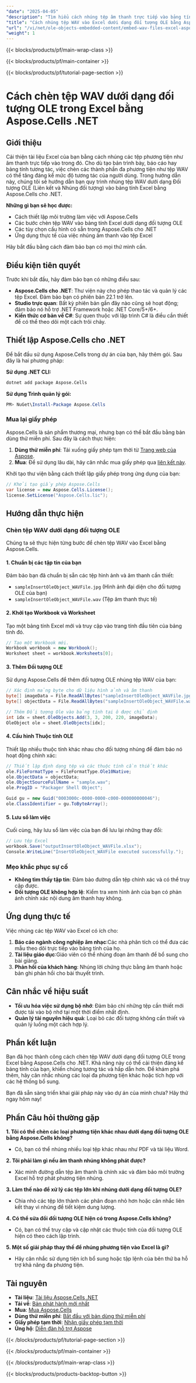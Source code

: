 ```yaml
---
"date": "2025-04-05"
"description": "Tìm hiểu cách nhúng tệp âm thanh trực tiếp vào bảng tính Excel bằng Aspose.Cells cho .NET, tăng cường khả năng tương tác và sự tham gia của người dùng."
"title": "Cách nhúng tệp WAV vào Excel dưới dạng đối tượng OLE bằng Aspose.Cells .NET"
"url": "/vi/net/ole-objects-embedded-content/embed-wav-files-excel-aspose-cells-net/"
"weight": 1
---
```


{{< blocks/products/pf/main-wrap-class >}}

{{< blocks/products/pf/main-container >}}

{{< blocks/products/pf/tutorial-page-section >}}


# Cách chèn tệp WAV dưới dạng đối tượng OLE trong Excel bằng Aspose.Cells .NET

## Giới thiệu

Cải thiện tài liệu Excel của bạn bằng cách nhúng các tệp phương tiện như âm thanh trực tiếp vào trong đó. Cho dù tạo bản trình bày, báo cáo hay bảng tính tương tác, việc chèn các thành phần đa phương tiện như tệp WAV có thể tăng đáng kể mức độ tương tác của người dùng. Trong hướng dẫn này, chúng tôi sẽ hướng dẫn bạn quy trình nhúng tệp WAV dưới dạng Đối tượng OLE (Liên kết và Nhúng đối tượng) vào bảng tính Excel bằng Aspose.Cells cho .NET.

**Những gì bạn sẽ học được:**
- Cách thiết lập môi trường làm việc với Aspose.Cells
- Các bước chèn tệp WAV vào bảng tính Excel dưới dạng đối tượng OLE
- Các tùy chọn cấu hình có sẵn trong Aspose.Cells cho .NET
- Ứng dụng thực tế của việc nhúng âm thanh vào tệp Excel

Hãy bắt đầu bằng cách đảm bảo bạn có mọi thứ mình cần.

## Điều kiện tiên quyết

Trước khi bắt đầu, hãy đảm bảo bạn có những điều sau:
- **Aspose.Cells cho .NET**: Thư viện này cho phép thao tác và quản lý các tệp Excel. Đảm bảo bạn có phiên bản 22.1 trở lên.
- **Studio trực quan**: Bất kỳ phiên bản gần đây nào cũng sẽ hoạt động; đảm bảo nó hỗ trợ .NET Framework hoặc .NET Core/5+/6+.
- **Kiến thức cơ bản về C#**: Sự quen thuộc với lập trình C# là điều cần thiết để có thể theo dõi một cách trôi chảy.

## Thiết lập Aspose.Cells cho .NET

Để bắt đầu sử dụng Aspose.Cells trong dự án của bạn, hãy thêm gói. Sau đây là hai phương pháp:

**Sử dụng .NET CLI:**
```bash
dotnet add package Aspose.Cells
```

**Sử dụng Trình quản lý gói:**
```powershell
PM> NuGet\Install-Package Aspose.Cells
```

### Mua lại giấy phép

Aspose.Cells là sản phẩm thương mại, nhưng bạn có thể bắt đầu bằng bản dùng thử miễn phí. Sau đây là cách thực hiện:
1. **Dùng thử miễn phí**: Tải xuống giấy phép tạm thời từ [Trang web của Aspose](https://purchase.aspose.com/temporary-license/).
2. **Mua**: Để sử dụng lâu dài, hãy cân nhắc mua giấy phép qua [liên kết này](https://purchase.aspose.com/buy).

Khởi tạo thư viện bằng cách thiết lập giấy phép trong ứng dụng của bạn:
```csharp
// Khởi tạo giấy phép Aspose.Cells
var license = new Aspose.Cells.License();
license.SetLicense("Aspose.Cells.lic");
```

## Hướng dẫn thực hiện

### Chèn tệp WAV dưới dạng đối tượng OLE

Chúng ta sẽ thực hiện từng bước để chèn tệp WAV vào Excel bằng Aspose.Cells.

#### 1. Chuẩn bị các tập tin của bạn

Đảm bảo bạn đã chuẩn bị sẵn các tệp hình ảnh và âm thanh cần thiết:
- `sampleInsertOleObject_WAVFile.jpg` (Hình ảnh đại diện cho đối tượng OLE của bạn)
- `sampleInsertOleObject_WAVFile.wav` (Tệp âm thanh thực tế)

#### 2. Khởi tạo Workbook và Worksheet

Tạo một bảng tính Excel mới và truy cập vào trang tính đầu tiên của bảng tính đó.
```csharp
// Tạo một Workbook mới.
Workbook workbook = new Workbook();
Worksheet sheet = workbook.Worksheets[0];
```

#### 3. Thêm Đối tượng OLE

Sử dụng Aspose.Cells để thêm đối tượng OLE nhúng tệp WAV của bạn:
```csharp
// Xác định mảng byte cho dữ liệu hình ảnh và âm thanh
byte[] imageData = File.ReadAllBytes("sampleInsertOleObject_WAVFile.jpg");
byte[] objectData = File.ReadAllBytes("sampleInsertOleObject_WAVFile.wav");

// Thêm Đối tượng Ole vào bảng tính tại ô được chỉ định
int idx = sheet.OleObjects.Add(3, 3, 200, 220, imageData);
OleObject ole = sheet.OleObjects[idx];
```

#### 4. Cấu hình Thuộc tính OLE

Thiết lập nhiều thuộc tính khác nhau cho đối tượng nhúng để đảm bảo nó hoạt động chính xác:
```csharp
// Thiết lập định dạng tệp và các thuộc tính cần thiết khác
ole.FileFormatType = FileFormatType.Ole10Native;
ole.ObjectData = objectData;
ole.ObjectSourceFullName = "sample.wav";
ole.ProgID = "Packager Shell Object";

Guid gu = new Guid("0003000c-0000-0000-c000-000000000046");
ole.ClassIdentifier = gu.ToByteArray();
```

#### 5. Lưu sổ làm việc

Cuối cùng, hãy lưu sổ làm việc của bạn để lưu lại những thay đổi:
```csharp
// Lưu tệp Excel
workbook.Save("outputInsertOleObject_WAVFile.xlsx");
Console.WriteLine("InsertOleObject_WAVFile executed successfully.");
```

### Mẹo khắc phục sự cố

- **Không tìm thấy tập tin**: Đảm bảo đường dẫn tệp chính xác và có thể truy cập được.
- **Đối tượng OLE không hợp lệ**: Kiểm tra xem hình ảnh của bạn có phản ánh chính xác nội dung âm thanh hay không.

## Ứng dụng thực tế

Việc nhúng các tệp WAV vào Excel có ích cho:
1. **Báo cáo ngành công nghiệp âm nhạc**:Các nhà phân tích có thể đưa các mẫu theo dõi trực tiếp vào bảng tính của họ.
2. **Tài liệu giáo dục**:Giáo viên có thể nhúng đoạn âm thanh để bổ sung cho bài giảng.
3. **Phản hồi của khách hàng**: Nhúng lời chứng thực bằng âm thanh hoặc bản ghi phản hồi cho bài thuyết trình.

## Cân nhắc về hiệu suất

- **Tối ưu hóa việc sử dụng bộ nhớ**: Đảm bảo chỉ những tệp cần thiết mới được tải vào bộ nhớ tại một thời điểm nhất định.
- **Quản lý tài nguyên hiệu quả**: Loại bỏ các đối tượng không cần thiết và quản lý luồng một cách hợp lý.

## Phần kết luận

Bạn đã học thành công cách chèn tệp WAV dưới dạng đối tượng OLE trong Excel bằng Aspose.Cells cho .NET. Khả năng này có thể cải thiện đáng kể bảng tính của bạn, khiến chúng tương tác và hấp dẫn hơn. Để khám phá thêm, hãy cân nhắc nhúng các loại đa phương tiện khác hoặc tích hợp với các hệ thống bổ sung.

Bạn đã sẵn sàng triển khai giải pháp này vào dự án của mình chưa? Hãy thử ngay hôm nay!

## Phần Câu hỏi thường gặp

**1. Tôi có thể chèn các loại phương tiện khác nhau dưới dạng đối tượng OLE bằng Aspose.Cells không?**
   - Có, bạn có thể nhúng nhiều loại tệp khác nhau như PDF và tài liệu Word.

**2. Tôi phải làm gì nếu âm thanh nhúng không phát được?**
   - Xác minh đường dẫn tệp âm thanh là chính xác và đảm bảo môi trường Excel hỗ trợ phát phương tiện nhúng.

**3. Làm thế nào để xử lý các tệp lớn khi nhúng dưới dạng đối tượng OLE?**
   - Chia nhỏ các tệp lớn thành các phân đoạn nhỏ hơn hoặc cân nhắc liên kết thay vì nhúng để tiết kiệm dung lượng.

**4. Có thể sửa đổi đối tượng OLE hiện có trong Aspose.Cells không?**
   - Có, bạn có thể truy cập và cập nhật các thuộc tính của đối tượng OLE hiện có theo cách lập trình.

**5. Một số giải pháp thay thế để nhúng phương tiện vào Excel là gì?**
   - Hãy cân nhắc sử dụng tiện ích bổ sung hoặc tập lệnh của bên thứ ba hỗ trợ khả năng đa phương tiện.

## Tài nguyên

- **Tài liệu**: [Tài liệu Aspose.Cells .NET](https://reference.aspose.com/cells/net/)
- **Tải về**: [Bản phát hành mới nhất](https://releases.aspose.com/cells/net/)
- **Mua**: [Mua Aspose.Cells](https://purchase.aspose.com/buy)
- **Dùng thử miễn phí**: [Bắt đầu với bản dùng thử miễn phí](https://releases.aspose.com/cells/net/)
- **Giấy phép tạm thời**: [Nhận giấy phép tạm thời](https://purchase.aspose.com/temporary-license/)
- **Ủng hộ**: [Diễn đàn hỗ trợ Aspose](https://forum.aspose.com/c/cells/9)


{{< /blocks/products/pf/tutorial-page-section >}}

{{< /blocks/products/pf/main-container >}}

{{< /blocks/products/pf/main-wrap-class >}}

{{< blocks/products/products-backtop-button >}}